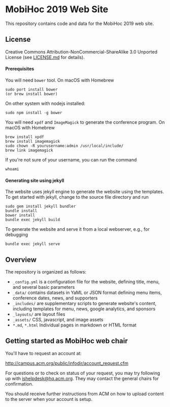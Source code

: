 # MobiHoc 2019 Web Site

This repository contains code and data for the MobiHoc 2019 web site.

## License

Creative Commons Attribution-NonCommercial-ShareAlike 3.0 Unported License (see [LICENSE.md](LICENSE.md) for details).

#### Prerequisites

You will need `bower` tool.  On macOS with Homebrew

    sudo port install bower
    (or brew install bower)

On other system with nodejs installed:

    sudo npm install -g bower

You will need `xpdf` and `ImageMagick` to generate the conference program. On macOS with Homebrew

    brew install xpdf 
    brew install imagemagick
    sudo chown -R yourusername:admin /usr/local/include/
    brew link imagemagick
If you're not sure of your username, you can run the command

    whoami


#### Generating site using jekyll

The website uses jekyll engine to generate the website using the templates. To get started with jekyll, change to the source file directory and run

    sudo gem install jekyll bundler
    bundle install
    bower install
    bundle exec jekyll build

To generate the website and serve it from a local webserver, e.g., for debugging

    bundle exec jekyll serve

## Overview

The repository is organized as follows:

* `_config.yml` is a configuration file for the website, defining title, menu, and several basic parameters
* `_data/`      contains datasets in YaML or JSON format defining menu items, conference dates, news, and supporters
* `_includes/`  are supplementary scripts to generate website's content, including templates for menu, news, google analytics, and sponsors
* `_layouts/`   are layout files
* `_assets/`    CSS, javascript, and image assets
* `*.md`, `*.html` Individual pages in markdown or HTML format

## Getting started as MobiHoc web chair

You'll have to request an account at:

http://campus.acm.org/public/infodir/account_request.cfm

For questions or to check on status of your request, you may try following up with ishelpdesk@hq.acm.org. They may contact the general chairs for confirmation.

You should receive further instructions from ACM on how to upload content to the server when your account is setup.
